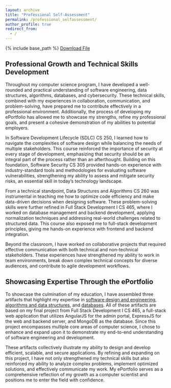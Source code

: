 ```yaml
---
layout: archive
title: "Professional Self-Assessment"
permalink: /professional_selfassessment/
author_profile: true
redirect_from:
  - /
---
```


{% include base_path %}
[Download File]({{base_path}}/files/ProfessionalSelfAssessmentPhillipKang.docx)

## Professional Growth and Technical Skills Development

Throughout my computer science program, I have developed a well-rounded and practical understanding of software engineering, data structures, algorithms, databases, and cybersecurity. These technical skills, combined with my experiences in collaboration, communication, and problem-solving, have prepared me to contribute effectively in a professional environment. Additionally, the process of developing my ePortfolio has allowed me to showcase my strengths, refine my professional goals, and present a cohesive demonstration of my abilities to potential employers.  

In Software Development Lifecycle (SDLC) CS 250, I learned how to navigate the complexities of software design while balancing the needs of multiple stakeholders. This course reinforced the importance of security at every stage of development, emphasizing that security should be an integral part of the process rather than an afterthought. Building on this foundation, Software Security CS 305 provided hands-on experience with industry-standard tools and methodologies for evaluating software vulnerabilities, strengthening my ability to assess and mitigate security risks, an essential skill in today’s technology landscape.  

From a technical standpoint, Data Structures and Algorithms CS 260 was instrumental in teaching me how to optimize code efficiency and make data-driven decisions when designing software. These problem-solving skills were further refined in Full Stack Development I CS 465, where I worked on database management and backend development, applying normalization techniques and addressing real-world challenges related to structured data. This course also exposed me to full-stack development principles, giving me hands-on experience with frontend and backend integration.  

Beyond the classroom, I have worked on collaborative projects that required effective communication with both technical and non-technical stakeholders. These experiences have strengthened my ability to work in team environments, break down complex technical concepts for diverse audiences, and contribute to agile development workflows.  


## Showcasing Expertise Through the ePortfolio

To showcase the culmination of my education, I have assembled three artifacts that highlight my expertise in [software design and engineering]({{base_path}}/artifacts/software_design_and_engineering), [algorithms and data structures]({{base_path}}/artifacts/algorithms_and_data_structures), and [databases]({{base_path}}/artifacts/databases). All of these artifacts are based on my final project from Full Stack Development I CS 465, a full-stack web application that utilizes AngularJS for the admin portal, ExpressJS for the web and backend server, and MongoDB as the database. Since this project encompasses multiple core areas of computer science, I chose to enhance and expand upon it to demonstrate my end-to-end understanding of software engineering and development.  

These artifacts collectively illustrate my ability to design and develop efficient, scalable, and secure applications. By refining and expanding on this project, I have not only strengthened my technical skills but also reinforced my ability to analyze complex problems, implement optimized solutions, and effectively communicate my work. My ePortfolio serves as a comprehensive reflection of my growth as a computer scientist and positions me to enter the field with confidence.

